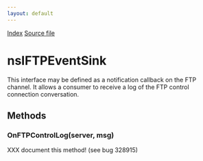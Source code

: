 ```yaml
---
layout: default
---
```

<div id='links'><a href="../index.html">Index</a>
<a href="http://dxr.mozilla.org/mozilla-central/source/netwerk/protocol/ftp/nsIFTPChannel.idl">Source file</a>
</div>

# nsIFTPEventSink #
  
This interface may be defined as a notification callback on the FTP  
channel.  It allows a consumer to receive a log of the FTP control  
connection conversation.  
  

## Methods ##

### OnFTPControlLog(server, msg) ###
  
XXX document this method!  (see bug 328915)  
  
